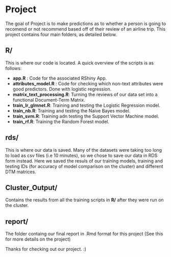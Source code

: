 
<!-- README.md is generated from README.Rmd. Please edit that file -->
Project
=======

<!-- badges: start -->
<!-- badges: end -->
The goal of Project is to make predictions as to whether a person is going to recomend or not recommend based off of their review of an airline trip. This project contains four main folders, as detailed below.

R/
--

This is where our code is located. A quick overview of the scripts is as follows:

-   **app.R** : Code for the associated RShiny App.
-   **attributes\_model.R** : Code for checking which non-text attributes were good predictors. Done with logistic regression.
-   **matrix\_text\_processing.R**: Turning the reviews of our data set into a functional Document-Term Matrix.
-   **train\_lr\_glmnet.R**: Training and testing the Logistic Regression model.
-   **train\_nb.R**: Training and testing the Naive Bayes model.
-   **train\_svm.R**: Training adn testing the Support Vector Machine model.
-   **train\_rf.R**: Training the Random Forest model.

rds/
----

This is where our data is saved. Many of the datasets were taking too long to load as csv files (i.e 10 minutes), so we chose to save our data in RDS form instead. Here we saved the resuls of our training models, training and testing IDs (for accuracy of model comparison on the cluster) and different DTM matrices.

Cluster\_Output/
----------------

Contains the results from all the training scripts in **R/** after they were run on the cluster.

report/
-------

The folder containg our final report in .Rmd format for this project (See this for more details on the project)

Thanks for checking out our project. :)
